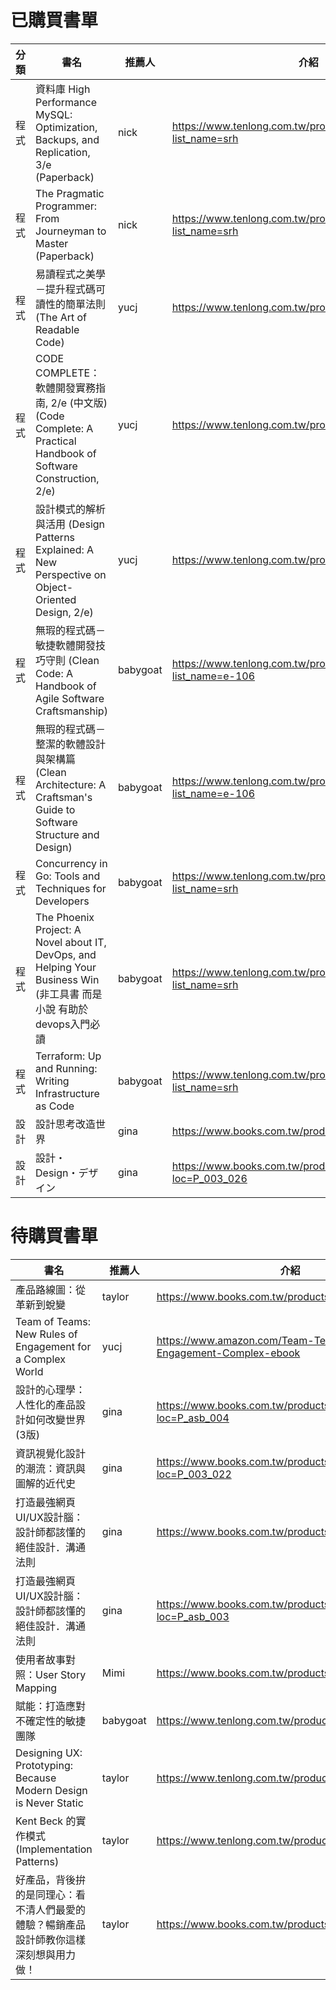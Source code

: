 # 已購買書單
分類 |  書名  | 推薦人 | 介紹 | 狀態
--- | ---  | --- | --- | --- 
程式 | 資料庫	High Performance MySQL: Optimization, Backups, and Replication, 3/e (Paperback)	| nick | https://www.tenlong.com.tw/products/9781449314286?list_name=srh | nick 家 
程式 |  The Pragmatic Programmer: From Journeyman to Master (Paperback) | nick	| https://www.tenlong.com.tw/products/9780201616224?list_name=srh |  nick 家 
程式 | 易讀程式之美學－提升程式碼可讀性的簡單法則 (The Art of Readable Code) | yucj |	https://www.tenlong.com.tw/products/9789862767191 | yucj 家 
程式 | CODE COMPLETE：軟體開發實務指南, 2/e (中文版) (Code Complete: A Practical Handbook of Software Construction, 2/e) | yucj | https://www.tenlong.com.tw/products/9789864341313 | yucj 家
程式 |  設計模式的解析與活用 (Design Patterns Explained: A New Perspective on Object-Oriented Design, 2/e) |	yucj	| https://www.tenlong.com.tw/products/9789862018200 | yucj 家
程式 | 無瑕的程式碼－敏捷軟體開發技巧守則 (Clean Code: A Handbook of Agile Software Craftsmanship) | babygoat	 | https://www.tenlong.com.tw/products/9789862017050?list_name=e-106 | babygoat 家
程式 | 無瑕的程式碼－整潔的軟體設計與架構篇 (Clean Architecture: A Craftsman's Guide to Software Structure and Design)| 	babygoat | https://www.tenlong.com.tw/products/9789864342945?list_name=e-106 | babygoat 家
程式 | Concurrency in Go: Tools and Techniques for Developers | babygoat | https://www.tenlong.com.tw/products/9781491941195?list_name=srh | 辦公室
程式 | The Phoenix Project: A Novel about IT, DevOps, and Helping Your Business Win (非工具書 而是小說  有助於devops入門必讀 | babygoat	| https://www.tenlong.com.tw/products/9781942788294?list_name=srh | 辦公室
程式 | Terraform: Up and Running: Writing Infrastructure as Code | babygoat | https://www.tenlong.com.tw/products/9781491977088?list_name=srh | 辦公室
設計 | 設計思考改造世界 |  gina | https://www.books.com.tw/products/0010479685 | 法賢家
設計 | 設計・Design・デザイン | gina | https://www.books.com.tw/products/0010787688?loc=P_003_026 | 辦公室


# 待購買書單
 書名  | 推薦人 | 介紹 
 ---  | --- | --- 
產品路線圖：從革新到蛻變 | taylor | https://www.books.com.tw/products/0010790213
Team of Teams: New Rules of Engagement for a Complex World |yucj | https://www.amazon.com/Team-Teams-Rules-Engagement-Complex-ebook
設計的心理學：人性化的產品設計如何改變世界(3版)	| gina | https://www.books.com.tw/products/0010643797?loc=P_asb_004
資訊視覺化設計的潮流：資訊與圖解的近代史 | gina | https://www.books.com.tw/products/0010787738?loc=P_003_022
打造最強網頁UI/UX設計腦：設計師都該懂的絕佳設計．溝通法則	| gina | https://www.books.com.tw/products/0010723121
打造最強網頁UI/UX設計腦：設計師都該懂的絕佳設計．溝通法則	| gina | https://www.books.com.tw/products/0010647480?loc=P_asb_003
使用者故事對照：User Story Mapping | Mimi	|https://www.books.com.tw/products/0010712916
賦能：打造應對不確定性的敏捷團隊 | babygoat | https://www.tenlong.com.tw/products/9787508676555
Designing UX: Prototyping: Because Modern Design is Never Static | taylor	| https://www.tenlong.com.tw/products/9780994347084
Kent Beck 的實作模式 (Implementation Patterns) | taylor |https://www.tenlong.com.tw/products/9789862018088
好產品，背後拚的是同理心：看不清人們最愛的體驗？暢銷產品設計師教你這樣深刻想與用力做！ | taylor | https://www.books.com.tw/products/0010768658
